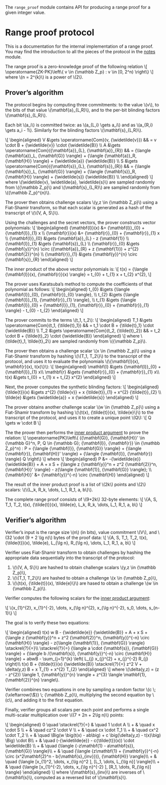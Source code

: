 The `range_proof` module contains API for producing a range proof for a given integer value.

Range proof protocol
====================

This is a documentation for the internal implementation of a range proof. 
You may find the introduction to all the pieces of the protocol in the [notes](../notes/index.html) module.

The range proof is a zero-knowledge proof of the following relation
\\[
\operatorname{ZK-PK}\left\\{
  v \in {\mathbb Z\_p}
  : v \in [0, 2^n)
\right\\}
\\] where \\(n = 2^{k}\\) is a power of \\(2\\).

Prover’s algorithm
------------------

The protocol begins by computing three commitments: to the value \\(v\\),
to the bits of that value \\(\mathbf{a}\_{L,R}\\),
and to the per-bit blinding factors \\(\mathbf{s}\_{L,R}\\).

Each bit \\(a_i\\) is committed twice: as \\(a\_{L,i} \gets a\_i\\) and as \\(a\_{R,i} \gets a_i - 1\\).
Similarly for the blinding factors \\(\mathbf{s}\_{L,R}\\).

\\[
\begin{aligned}
V &\gets \operatorname{Com}(v, {\widetilde{v}})                   && = v \cdot B + {\widetilde{v}} \cdot {\widetilde{B}} \\\\
A &\gets \operatorname{Com}({\mathbf{a}}\_{L}, {\mathbf{a}}\_{R}) && = {\langle {\mathbf{a}}\_L, {\mathbf{G}} \rangle} + {\langle {\mathbf{a}}\_R, {\mathbf{H}} \rangle} + {\widetilde{a}} {\widetilde{B}} \\\\
S &\gets \operatorname{Com}({\mathbf{s}}\_{L}, {\mathbf{s}}\_{R}) && = {\langle {\mathbf{s}}\_L, {\mathbf{G}} \rangle} + {\langle {\mathbf{s}}\_R, {\mathbf{H}} \rangle} + {\widetilde{s}} {\widetilde{B}} \\\\
\end{aligned}
\\] where \\(\widetilde{v}, \widetilde{a}, \widetilde{s}\\) are sampled randomly
from \\({\mathbb Z\_p}\\) and \\(\mathbf{s}\_{L,R}\\) are sampled randomly from \\({\mathbb Z\_p}^{n}\\).

The prover then obtains challenge scalars \\(y,z \in {\mathbb Z\_p}\\) using a Fiat-Shamir transform,
so that each scalar is generated as a hash of the transcript of \\(\\{V, A, S\\}\\).

Using the challenges and the secret vectors, the prover constructs vector polynomials:
\\[
\begin{aligned}
  {\mathbf{l}}(x) &= {\mathbf{l}}\_{0} + {\mathbf{l}}\_{1} x \\\\
  {\mathbf{r}}(x) &= {\mathbf{r}}\_{0} + {\mathbf{r}}\_{1} x \\\\
  {\mathbf{l}}\_{0} &\gets {\mathbf{a}}\_{L} - z {\mathbf{1}} \\\\
  {\mathbf{l}}\_{1} &\gets {\mathbf{s}}\_{L} \\\\
  {\mathbf{r}}\_{0} &\gets {\mathbf{y}}^{n} \circ ({\mathbf{a}}\_{R}   + z {\mathbf{1}}) + z^{2} {\mathbf{2}}^{n} \\\\
  {\mathbf{r}}\_{1} &\gets {\mathbf{y}}^{n} \circ {\mathbf{s}}\_{R}
\end{aligned}
\\]

The inner product of the above vector polynomials is:
\\[
  t(x) = {\langle {\mathbf{l}}(x), {\mathbf{r}}(x) \rangle} = t\_{0} + t\_{1} x + t\_{2} x^{2}, 
\\]

The prover uses Karatsuba’s method to compute the coefficients of that polynomial as follows:
\\[
\begin{aligned}
  t\_{0} &\gets {\langle {\mathbf{l}}\_{0}, {\mathbf{r}}\_{0} \rangle},  \\\\
  t\_{2} &\gets {\langle {\mathbf{l}}\_{1}, {\mathbf{r}}\_{1} \rangle},  \\\\
  t\_{1} &\gets {\langle {\mathbf{l}}\_{0} + {\mathbf{l}}\_{1}, {\mathbf{r}}\_{0} + {\mathbf{r}}\_{1} \rangle} - t\_{0} - t\_{2} 
\end{aligned}
\\]

The prover commits to the terms \\(t_1, t_2\\):
\\[
\begin{aligned}
T\_1 &\gets \operatorname{Com}(t\_1, {\tilde{t}\_1})  && = t\_1 \cdot B + {\tilde{t}\_1} \cdot {\widetilde{B}} \\\\
T\_2 &\gets \operatorname{Com}(t\_2, {\tilde{t}\_2})  && = t\_2 \cdot B + {\tilde{t}\_2} \cdot {\widetilde{B}}
\end{aligned}
\\] where \\(\tilde{t}\_1, \tilde{t}\_2\\) are sampled randomly from \\({\mathbb Z\_p}\\).

The prover then obtains a challenge scalar \\(x \in {\mathbb Z\_p}\\) using a Fiat-Shamir transform
by hashing \\(\\{T_1, T_2\\}\\) to the transcript of the protocol,
and uses it to evaluate the polynomials \\(\\{\mathbf{l}(x), \mathbf{r}(x), t(x)\\}\\):
\\[
\begin{aligned}
  \mathbf{l}  &\gets  {\mathbf{l}}\_{0} + {\mathbf{l}}\_{1} x\\\\
  \mathbf{r}  &\gets  {\mathbf{r}}\_{0} + {\mathbf{r}}\_{1} x\\\\
  t(x)        &\gets  t\_{0} + t\_{1} x + t\_{2} x^{2}
\end{aligned}
\\]

Next, the prover computes the synthetic blinding factors:
\\[
\begin{aligned}
  {\tilde{t}}(x) &\gets z^{2} {\tilde{v}} + x {\tilde{t}}\_{1} + x^{2} {\tilde{t}}\_{2} \\\\
   \tilde{e}     &\gets {\widetilde{a}}   + x {\widetilde{s}}
\end{aligned}
\\]

The prover obtains another challenge scalar \\(w \in {\mathbb Z\_p}\\) using a Fiat-Shamir transform
by hashing \\(\\{t(x), {\tilde{t}}(x), \tilde{e}\\}\\) to the transcript of the protocol,
and uses it to create a unique point \\(Q\\):
\\[
	Q  \gets  w \cdot B
\\]

The the prover then performs the [inner product argument](../inner_product_proof/index.html) to prove the relation:
\\[
\operatorname{PK}\left\\{
  ({\mathbf{G}}, {\mathbf{H}}' \in {\mathbb G}^n, P, Q \in {\mathbb G}; {\mathbf{l}}, {\mathbf{r}} \in {\mathbb Z\_p}^n)
  : P = {\langle {\mathbf{l}}, {\mathbf{G}} \rangle} + {\langle {\mathbf{r}}, {\mathbf{H}}' \rangle} + {\langle {\mathbf{l}}, {\mathbf{r}} \rangle} Q
\right\\}
\\] where
\\[
\begin{aligned}
	P &= -{\widetilde{e}} {\widetilde{B}} + A + x S + {\langle z {\mathbf{y}}^n + z^2 {\mathbf{2}}^n, {\mathbf{H}}' \rangle} - z{\langle {\mathbf{1}}, {\mathbf{G}} \rangle}; \\\\
	{\mathbf{H}}' &= {\mathbf{y}}^{-n} \circ {\mathbf{H}}
\end{aligned}
\\]

The result of the inner product proof is a list of \\(2k\\) points and \\(2\\) scalars: \\(\\{L\_k, R\_k, \\dots, L\_1, R\_1, a, b\\}\\).

The complete range proof consists of \\(9+2k\\) 32-byte elements:
\\[
\\{A, S, T_1, T_2, t(x), {\tilde{t}}(x), \tilde{e}, L\_k, R\_k, \\dots, L\_1, R\_1, a, b\\}
\\]


Verifier’s algorithm
--------------------

Verifier’s input is the range size \\(n\\) (in bits), value commitment \\(V\\), and \\(32 \cdot (9 + 2 \lg n)\\) bytes of the proof data:
\\[
\\{A, S, T_1, T_2, t(x), {\tilde{t}}(x), \tilde{e}, L\_{\lg n}, R\_{\lg n}, \\dots, L\_1, R\_1, a, b\\}
\\]

Verifier uses Fiat-Shamir transform to obtain challenges by hashing the appropriate data sequentially into the transcript of the protocol:

1. \\(\\{V, A, S\\}\\) are hashed to obtain challenge scalars \\(y,z \in {\mathbb Z\_p}\\),
2. \\(\\{T_1, T_2\\}\\) are hashed to obtain a challenge \\(x \in {\mathbb Z\_p}\\),
3. \\(\\{t(x), {\tilde{t}}(x), \tilde{e}\\}\\) are hased to obtain a challenge \\(w \in {\mathbb Z\_p}\\).

Verifier computes the following scalars for the [inner product argument](../inner_product_proof/index.html):

\\[
	\\{x\_{1}^{2}, x\_{1}^{-2}, \dots, x\_{\lg n}^{2}, x\_{\lg n}^{-2}, s_0, \dots, s_{n-1}\\}
\\]

The goal is to verify these two equations:

\\[
\begin{aligned}
t(x) w B - {\widetilde{e}} {\widetilde{B}} + A + x S + {\langle z {\mathbf{y}}^n + z^2 {\mathbf{2}}^n, {\mathbf{y}}^{-n} \circ {\mathbf{H}} \rangle} - z{\langle {\mathbf{1}}, {\mathbf{G}} \rangle} \stackrel{?}{=}\\\\
\stackrel{?}{=} {\langle a \cdot {\mathbf{s}}, {\mathbf{G}} \rangle} + {\langle b /{\mathbf{s}}, {\mathbf{y}}^{-n} \circ {\mathbf{H}} \rangle} + abwB - \sum\_{j=1}^{k} \left( L\_{j} x\_{j}^{2} + x\_{j}^{-2} R\_{j} \right)\\\\
t(x) B + {\tilde{t}}(x) {\widetilde{B}} \stackrel{?}{=} z^2 V + \delta(y,z) B + x T\_{1} + x^{2} T\_{2}
\end{aligned}
\\] where \\(\delta(y,z) = (z - z^{2}) \langle 1, {\mathbf{y}}^{n} \rangle + z^{3} \langle \mathbf{1}, {\mathbf{2}}^{n} \rangle\\).

Verifier combines two equations in one by sampling a random factor \\(c \\; {\xleftarrow{\\$}} \\; {\mathbb Z\_p}\\),
multiplying the second equation by \\(c\\), and adding it to the first equation.

Finally, verifier groups all scalars per each point and performs a single multi-scalar multiplication over \\((7 + 2n + 2\\lg n)\\) points:

\\[
\begin{aligned}
0 \quad \stackrel{?}{=} & \quad 1       \cdot A \\\\
                      + & \quad x       \cdot S \\\\
                      + & \quad cz^2    \cdot V \\\\
                      + & \quad cx      \cdot T_1 \\\\
                      + & \quad cx^2    \cdot T_2 \\\\
                      + & \quad \Big(w \big(t(x) - ab\big) + c \big(\delta(y,z) - t(x)\big) \Big) \cdot B\\\\
                      + & \quad (-{\widetilde{e}} - c{\tilde{t}}(x)) \cdot \widetilde{B} \\\\
                      + & \quad {\langle {-z\mathbf{1} - a\mathbf{s}}, {\mathbf{G}} \rangle}\\\\
                      + & \quad {\langle {z\mathbf{1} + {\mathbf{y}}^{-n} \circ (x^2\mathbf{2}^n - b{\mathbf{s}\_{inv}})}, {\mathbf{H}} \rangle}\\\\
                      + & \quad {\langle [x_{1}^2,    \dots, x_{\lg n}^2    ], [L_1, \dots, L_{\lg n}] \rangle}\\\\
                      + & \quad {\langle [x_{1}^{-2}, \dots, x_{\lg n}^{-2} ], [R_1, \dots, R_{\lg n}] \rangle}
\end{aligned}
\\] where \\(\mathbf{s}\_{inv}\\) are inverses of \\(\mathbf{s}\\), computed as a reversed list of \\(\mathbf{s}\\).






